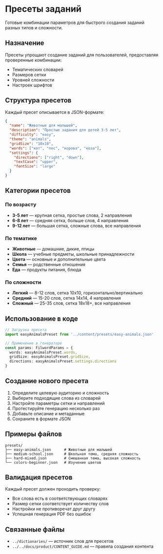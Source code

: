 # Пресеты заданий

Готовые комбинации параметров для быстрого создания заданий разных типов и сложности.

## Назначение

Пресеты упрощают создание заданий для пользователей, предоставляя проверенные комбинации:
- Тематических словарей
- Размеров сетки  
- Уровней сложности
- Настроек шрифтов

## Структура пресетов

Каждый пресет описывается в JSON-формате:

```json
{
  "name": "Животные для малышей",
  "description": "Простые задания для детей 3-5 лет",
  "difficulty": "easy",
  "theme": "animals",
  "gridSize": "10x10",
  "words": ["кот", "пес", "корова", "коза"],
  "settings": {
    "directions": ["right", "down"],
    "textCase": "upper",
    "fontSize": "large"
  }
}
```

## Категории пресетов

### По возрасту
- **3-5 лет** — крупная сетка, простые слова, 2 направления
- **6-8 лет** — средняя сетка, больше слов, 4 направления  
- **9-12 лет** — большая сетка, сложные слова, все направления

### По тематике
- **Животные** — домашние, дикие, птицы
- **Школа** — учебные предметы, школьные принадлежности
- **Цвета** — основные и дополнительные цвета
- **Семья** — родственные отношения
- **Еда** — продукты питания, блюда

### По сложности
- **Легкий** — 8-12 слов, сетка 10x10, горизонтально/вертикально
- **Средний** — 15-20 слов, сетка 14x14, 4 направления
- **Сложный** — 25-35 слов, сетка 18x18+, все направления

## Использование в коде

```typescript
// Загрузка пресета
import easyAnimalsPreset from '../content/presets/easy-animals.json'

// Применение в генераторе
const params: FilwordParams = {
  words: easyAnimalsPreset.words,
  gridSize: easyAnimalsPreset.gridSize,
  directions: easyAnimalsPreset.settings.directions
}
```

## Создание нового пресета

1. Определите целевую аудиторию и сложность
2. Выберите подходящие слова из словарей
3. Настройте параметры сетки и направлений
4. Протестируйте генерацию несколько раз
5. Добавьте описание и метаданные
6. Сохраните в формате JSON

## Примеры файлов

```
presets/
├── easy-animals.json      # Животные для малышей
├── medium-school.json     # Школьная тема, средняя сложность  
├── hard-mixed.json        # Смешанная тема, высокая сложность
└── colors-beginner.json   # Изучение цветов
```

## Валидация пресетов

Каждый пресет должен проходить проверку:
- Все слова есть в соответствующих словарях
- Размер сетки соответствует количеству слов
- Настройки не противоречат друг другу
- Успешная генерация PDF без ошибок

## Связанные файлы

- `../dictionaries/` — источник слов для пресетов
- `../../docs/product/CONTENT_GUIDE.md` — правила создания контента